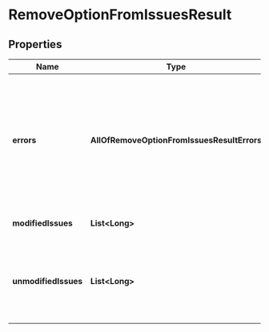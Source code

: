 # RemoveOptionFromIssuesResult

## Properties
Name | Type | Description | Notes
------------ | ------------- | ------------- | -------------
**errors** | **AllOfRemoveOptionFromIssuesResultErrors** | A collection of errors related to unchanged issues. The collection size is limited, which means not all errors may be returned. |  [optional]
**modifiedIssues** | **List&lt;Long&gt;** | The IDs of the modified issues. |  [optional]
**unmodifiedIssues** | **List&lt;Long&gt;** | The IDs of the unchanged issues, those issues where errors prevent modification. |  [optional]
